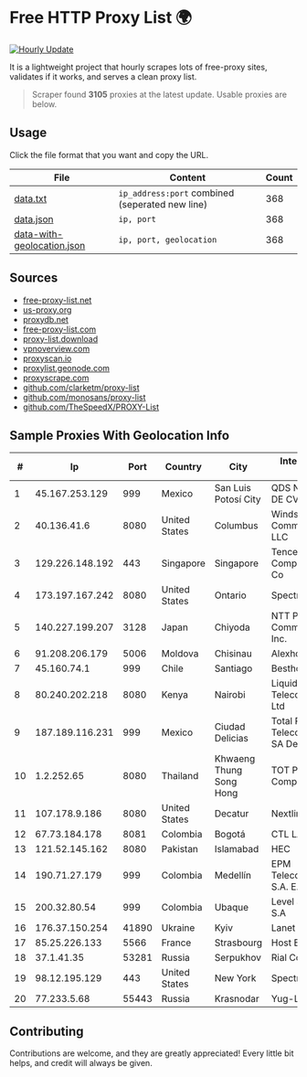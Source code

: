 
# Free HTTP Proxy List 🌍

[![Hourly Update](https://github.com/mertguvencli/http-proxy-list/actions/workflows/main.yml/badge.svg?branch=main)](https://github.com/mertguvencli/http-proxy-list/actions/workflows/main.yml)

It is a lightweight project that hourly scrapes lots of free-proxy sites, validates if it works, and serves a clean proxy list.

> Scraper found **3105** proxies at the latest update. Usable proxies are below.

## Usage

Click the file format that you want and copy the URL.


|File|Content|Count|
|----|-------|-----|
|[data.txt](https://raw.githubusercontent.com/mertguvencli/http-proxy-list/main/proxy-list/data.txt)|`ip_address:port` combined (seperated new line)|368|
|[data.json](https://raw.githubusercontent.com/mertguvencli/http-proxy-list/main/proxy-list/data.json)|`ip, port`|368|
|[data-with-geolocation.json](https://raw.githubusercontent.com/mertguvencli/http-proxy-list/main/proxy-list/data-with-geolocation.json)|`ip, port, geolocation`|368|

## Sources

* [free-proxy-list.net](https://free-proxy-list.net)
* [us-proxy.org](https://www.us-proxy.org)
* [proxydb.net](http://proxydb.net)
* [free-proxy-list.com](https://free-proxy-list.com/?page=&port=&type%5B%5D=http&type%5B%5D=https&up_time=0&search=Search)
* [proxy-list.download](https://www.proxy-list.download/HTTP)
* [vpnoverview.com](https://vpnoverview.com/privacy/anonymous-browsing/free-proxy-servers)
* [proxyscan.io](https://www.proxyscan.io)
* [proxylist.geonode.com](https://proxylist.geonode.com/api/proxy-list?limit=300&page=1&sort_by=lastChecked&sort_type=desc&protocols=http,https)
* [proxyscrape.com](https://api.proxyscrape.com/v2/?request=displayproxies&protocol=http&timeout=10000&country=all&ssl=all&anonymity=all)
* [github.com/clarketm/proxy-list](https://raw.githubusercontent.com/clarketm/proxy-list/master/proxy-list-raw.txt)
* [github.com/monosans/proxy-list](https://raw.githubusercontent.com/monosans/proxy-list/main/proxies/http.txt)
* [github.com/TheSpeedX/PROXY-List](https://raw.githubusercontent.com/TheSpeedX/PROXY-List/master/http.txt)


## Sample Proxies With Geolocation Info

|#|Ip|Port|Country|City|Internet Service Provider|
|-|--|----|-------|----|-------------------------|
|1|45.167.253.129|999|Mexico|San Luis Potosí City|QDS NETWORKS SA DE CV|
|2|40.136.41.6|8080|United States|Columbus|Windstream Communications LLC|
|3|129.226.148.192|443|Singapore|Singapore|Tencent Cloud Computing (Beijing) Co|
|4|173.197.167.242|8080|United States|Ontario|Spectrum|
|5|140.227.199.207|3128|Japan|Chiyoda|NTT PC Communications, Inc.|
|6|91.208.206.179|5006|Moldova|Chisinau|Alexhost SRL|
|7|45.160.74.1|999|Chile|Santiago|Besthost Spa|
|8|80.240.202.218|8080|Kenya|Nairobi|Liquid Telecommunications Ltd|
|9|187.189.116.231|999|Mexico|Ciudad Delicias|Total Play Telecomunicaciones SA De CV|
|10|1.2.252.65|8080|Thailand|Khwaeng Thung Song Hong|TOT Public Company Limited|
|11|107.178.9.186|8080|United States|Decatur|Nextlink Broadband|
|12|67.73.184.178|8081|Colombia|Bogotá|CTL LATAM|
|13|121.52.145.162|8080|Pakistan|Islamabad|HEC|
|14|190.71.27.179|999|Colombia|Medellín|EPM Telecomunicaciones S.A. E.S.P|
|15|200.32.80.54|999|Colombia|Ubaque|Level 3 Colombia S.A|
|16|176.37.150.254|41890|Ukraine|Kyiv|Lanet Network|
|17|85.25.226.133|5566|France|Strasbourg|Host Europe GmbH|
|18|37.1.41.35|53281|Russia|Serpukhov|Rial Com JSC|
|19|98.12.195.129|443|United States|New York|Spectrum|
|20|77.233.5.68|55443|Russia|Krasnodar|Yug-Link|



## Contributing

Contributions are welcome, and they are greatly appreciated! Every
little bit helps, and credit will always be given.

